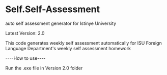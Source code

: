 # Self.Self-Assessment
auto self assessment generator for Istinye University

Latest Version: 2.0

This code generates weekly self assessment automatically for ISU Foreign Language Department's weekly self assessment homework


----How to use----

Run the .exe file in Version 2.0 folder
